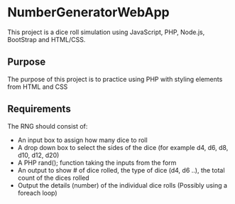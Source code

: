 # NumberGeneratorWebApp
This project is a dice roll simulation using JavaScript, PHP, Node.js, BootStrap and HTML/CSS.

## Purpose
The purpose of this project is to practice using PHP with styling elements from HTML and CSS

## Requirements
The RNG should consist of:
 - An input box to assign how many dice to roll
 - A drop down box to select the sides of the dice (for example d4, d6, d8, d10, d12, d20)
 - A PHP rand(); function taking the inputs from the form
 - An output to show # of dice rolled, the type of dice (d4, d6 ..), the total count of the dices rolled
 - Output the details (number) of the individual dice rolls (Possibly using a foreach loop)

